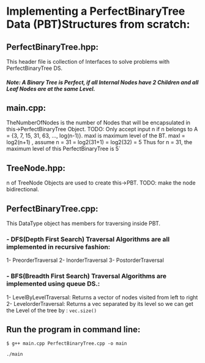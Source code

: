 # Implementing a PerfectBinaryTree Data (PBT)Structures from scratch: 
## PerfectBinaryTree.hpp:
This header file is collection of Interfaces to solve problems with PerfectBinaryTree DS.
##### Note: A Binary Tree is Perfect, if all Internal Nodes have 2 Children and all Leaf Nodes are at the same Level. 
## main.cpp: 
TheNumberOfNodes is the number of Nodes that will be encapsulated in this->PerfectBinaryTree Object.
TODO: Only accept input n if n belongs to A = {3, 7, 15, 31, 63, ..., log(n-1)}. 
 maxl is maximum level of the BT. 
 maxl = log2(n+1) , assume n = 31 
    = log2(31+1)
    = log2(32)
    = 5
    Thus for n = 31,
    the maximum level of this PerfectBinaryTree is 5`
    
## TreeNode.hpp: 
n of TreeNode Objects are used to create this->PBT.
TODO: make the node bidirectional.

## PerfectBinaryTree.cpp:    
This DataType object has members for traversing inside PBT.
### - DFS(Depth First Search) Traversal Algorithms are all implemented in recursive fashion:
1- PreorderTraversal
2- InorderTraversal
3- PostorderTraversal
### - BFS(Breadth First Search) Traversal Algorithms are implemented using queue DS.:
1- LevelByLevelTraversal:
Returns a vector of nodes visited from left to right
2- LevelorderTraversal:
Returns a vec separated by its level
so we can get the Level of the tree  by :
`vec.size()`

## Run the program in command line:
`$ g++ main.cpp PerfectBinaryTree.cpp -o main`

`./main` 